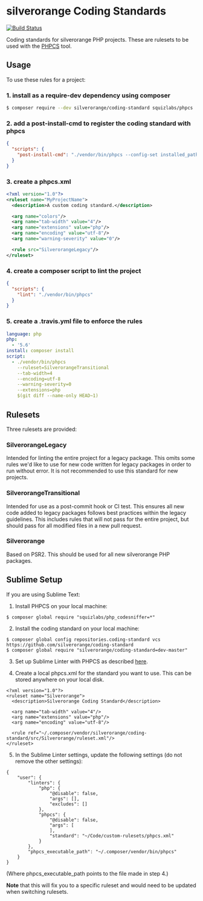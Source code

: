 silverorange Coding Standards
=============================
[![Build Status](https://travis-ci.org/silverorange/coding-standard.svg?branch=master)](https://travis-ci.org/silverorange/coding-standard)

Coding standards for silverorange PHP projects. These are rulesets to be used
with the [PHPCS](https://github.com/squizlabs/PHP_CodeSniffer/wiki) tool.

Usage
-----
To use these rules for a project:

### 1. install as a require-dev dependency using composer
```sh
$ composer require --dev silverorange/coding-standard squizlabs/phpcs
```

### 2. add a post-install-cmd to register the coding standard with phpcs
```json
{
  "scripts": {
    "post-install-cmd": "./vendor/bin/phpcs --config-set installed_paths vendor/bin/silverorange/coding-standard/src"
  }
}
```

### 3. create a phpcs.xml
```xml
<?xml version="1.0"?>
<ruleset name="MyProjectName">
  <description>A custom coding standard.</description>

  <arg name="colors"/>
  <arg name="tab-width" value="4"/>
  <arg name="extensions" value="php"/>
  <arg name="encoding" value="utf-8"/>
  <arg name="warning-severity" value="0"/>

  <rule src="SilverorangeLegacy"/>
</ruleset>
```

### 4. create a composer script to lint the project
```json
{
  "scripts": {
    "lint": "./vendor/bin/phpcs"
  }
}
```

### 5. create a .travis.yml file to enforce the rules
```yml
language: php
php:
  - '5.6'
install: composer install
script:
  - ./vendor/bin/phpcs
    --ruleset=SilverorangeTransitional
    --tab-width=4
    --encoding=utf-8
    --warning-severity=0
    --extensions=php
    $(git diff --name-only HEAD~1)
```

Rulesets
--------
Three rulesets are provided:

### SilverorangeLegacy
Intended for linting the entire project for a legacy package. This omits some
rules we'd like to use for new code written for legacy packages in order to
run without error. It is not recommended to use this standard for new projects.

### SilverorangeTransitional
Intended for use as a post-commit hook or CI test. This ensures all new code
added to legacy packages follows best practices within the legacy guidelines.
This includes rules that will not pass for the entire project, but should pass
for all modified files in a new pull request.

### Silverorange
Based on PSR2. This should be used for all new silverorange PHP packages.

Sublime Setup
-------------
If you are using Sublime Text:

1. Install PHPCS on your local machine:

```
$ composer global require "squizlabs/php_codesniffer=*"
```

2. Install the coding standard on your local machine:

```
$ composer global config repositories.coding-standard vcs https://github.com/silverorange/coding-standard
$ composer global require "silverorange/coding-standard=dev-master"
```

3. Set up Sublime Linter with PHPCS as described [here](https://github.com/SublimeLinter/SublimeLinter-phpcs).

4. Create a local phpcs.xml for the standard you want to use. This can be stored anywhere on your local disk.

```
<?xml version="1.0"?>
<ruleset name="Silverorange">
  <description>Silverorange Coding Standard</description>

  <arg name="tab-width" value="4"/>
  <arg name="extensions" value="php"/>
  <arg name="encoding" value="utf-8"/>

  <rule ref="~/.composer/vendor/silverorange/coding-standard/src/Silverorange/ruleset.xml"/>
</ruleset>

```

5. In the Sublime Linter settings, update the following settings (do not remove the other settings):

```
{
    "user": {
        "linters": {
            "php": {
                "@disable": false,
                "args": [],
                "excludes": []
            },
            "phpcs": {
                "@disable": false,
                "args": [
                ],
                "standard": "~/Code/custom-rulesets/phpcs.xml"
            }
        },
        "phpcs_executable_path": "~/.composer/vendor/bin/phpcs"
    }
}

```

(Where phpcs_executable_path points to the file made in step 4.)

**Note** that this will fix you to a specific ruleset and would need to be updated when switching rulesets.
